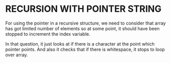# RECURSION WITH POINTER STRING
For using the pointer in a recursive structure, we need to consider that array has got limited number of elements so at some point, it should have been stopped to increment the index variable.

In that question, it just looks at if there is a character at the point which pointer points. And also it checks that if there is whitespace, it stops to loop over array.
